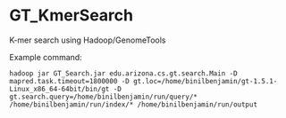 GT_KmerSearch
=============

K-mer search using Hadoop/GenomeTools

Example command:
```
hadoop jar GT_Search.jar edu.arizona.cs.gt.search.Main -D mapred.task.timeout=1800000 -D gt.loc=/home/binilbenjamin/gt-1.5.1-Linux_x86_64-64bit/bin/gt -D gt.search.query=/home/binilbenjamin/run/query/* /home/binilbenjamin/run/index/* /home/binilbenjamin/run/output
```
